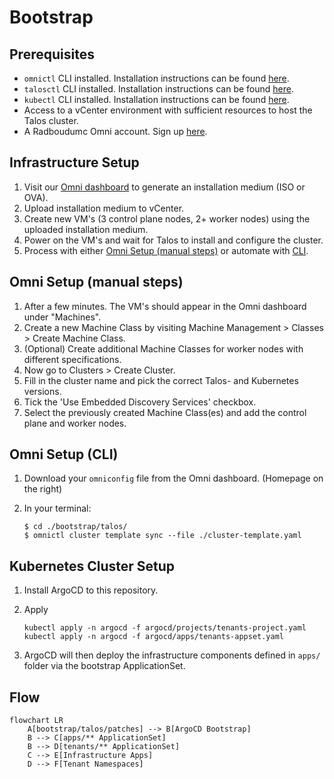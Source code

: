 # Bootstrap

## Prerequisites

- `omnictl` CLI installed. Installation instructions can be found [here](https://docs.siderolabs.com/omni/getting-started/install-and-configure-omnictl#install-and-configure-omnictl).
- `talosctl` CLI installed. Installation instructions can be found [here](https://docs.siderolabs.com/omni/getting-started/how-to-install-talosctl#install-talosctl).
- `kubectl` CLI installed. Installation instructions can be found [here](https://kubernetes.io/docs/tasks/tools/install-kubectl/).
- Access to a vCenter environment with sufficient resources to host the Talos cluster.
- A Radboudumc Omni account. Sign up [here](https://radboudumc.eu-central-1.omni.siderolabs.io/).

## Infrastructure Setup

1. Visit our [Omni dashboard](https://radboudumc.eu-central-1.omni.siderolabs.io/clusters) to generate an installation medium (ISO or OVA).
2. Upload installation medium to vCenter.
3. Create new VM's (3 control plane nodes, 2+ worker nodes) using the uploaded installation medium.
4. Power on the VM's and wait for Talos to install and configure the cluster.
5. Process with either [Omni Setup (manual steps)](#omni-setup-manual-steps) or automate with [CLI](#omni-setup-cli).

## Omni Setup (manual steps)

1. After a few minutes. The VM's should appear in the Omni dashboard under "Machines".
2. Create a new Machine Class by visiting Machine Management > Classes > Create Machine Class.
3. (Optional) Create additional Machine Classes for worker nodes with different specifications.
4. Now go to Clusters > Create Cluster.
5. Fill in the cluster name and pick the correct Talos- and Kubernetes versions.
6. Tick the 'Use Embedded Discovery Services' checkbox.
7. Select the previously created Machine Class(es) and add the control plane and worker nodes.

## Omni Setup (CLI)

1. Download your `omniconfig` file from the Omni dashboard. (Homepage on the right)
2. In your terminal:

   ```shell
   $ cd ./bootstrap/talos/
   $ omnictl cluster template sync --file ./cluster-template.yaml
   ```



## Kubernetes Cluster Setup

1. Install ArgoCD to this repository.
2. Apply

      ```shell
      kubectl apply -n argocd -f argocd/projects/tenants-project.yaml
      kubectl apply -n argocd -f argocd/apps/tenants-appset.yaml
      ```

3. ArgoCD will then deploy the infrastructure components defined in `apps/` folder via the bootstrap ApplicationSet.

## Flow

```mermaid
flowchart LR
    A[bootstrap/talos/patches] --> B[ArgoCD Bootstrap]
    B --> C[apps/** ApplicationSet]
    B --> D[tenants/** ApplicationSet]
    C --> E[Infrastructure Apps]
    D --> F[Tenant Namespaces]
```
